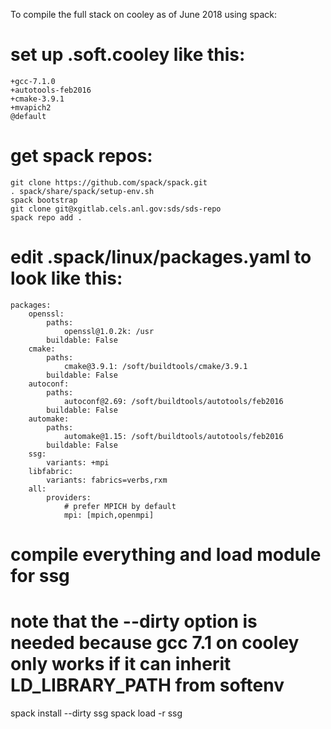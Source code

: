 To compile the full stack on cooley as of June 2018 using spack:

# set up .soft.cooley like this:
```
+gcc-7.1.0
+autotools-feb2016
+cmake-3.9.1
+mvapich2
@default
```

# get spack repos:
```
git clone https://github.com/spack/spack.git
. spack/share/spack/setup-env.sh
spack bootstrap
git clone git@xgitlab.cels.anl.gov:sds/sds-repo
spack repo add .
```

# edit .spack/linux/packages.yaml to look like this:
```
packages:
    openssl:
        paths:
            openssl@1.0.2k: /usr
        buildable: False
    cmake:
        paths:
            cmake@3.9.1: /soft/buildtools/cmake/3.9.1
        buildable: False
    autoconf:
        paths:
            autoconf@2.69: /soft/buildtools/autotools/feb2016
        buildable: False
    automake:
        paths:
            automake@1.15: /soft/buildtools/autotools/feb2016
        buildable: False
    ssg:
        variants: +mpi
    libfabric:
        variants: fabrics=verbs,rxm
    all:
        providers:
            # prefer MPICH by default
            mpi: [mpich,openmpi]

```

# compile everything and load module for ssg
# note that the --dirty option is needed because gcc 7.1 on cooley only works if it can inherit LD_LIBRARY_PATH from softenv
spack install --dirty ssg
spack load -r ssg

